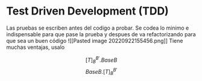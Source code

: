 # Test Driven Development (TDD)
Las pruebas se escriben antes del codigo a probar. Se codea lo minimo e indispensable para que pase la prueba y despues de va refactorizando para que sea un buen código
![[Pasted image 20220922155456.png]]
Tiene muchas ventajas, usalo

$$[T]_B^{B'} . BaseB$$
$$BaseB. [T]_B^{B'}$$